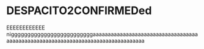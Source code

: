 # DESPACITO2CONFIRMEDed
EEEEEEEEEEEE
nigggggggggggggggggggggggggaaaaaaaaaaaaaaaaaaaaaaaaaaaaaaaaaaaaaaaaaaaaaaaaaaaaaaaaaaaaaaaaaaaaaaaaaaaaaaaaa
